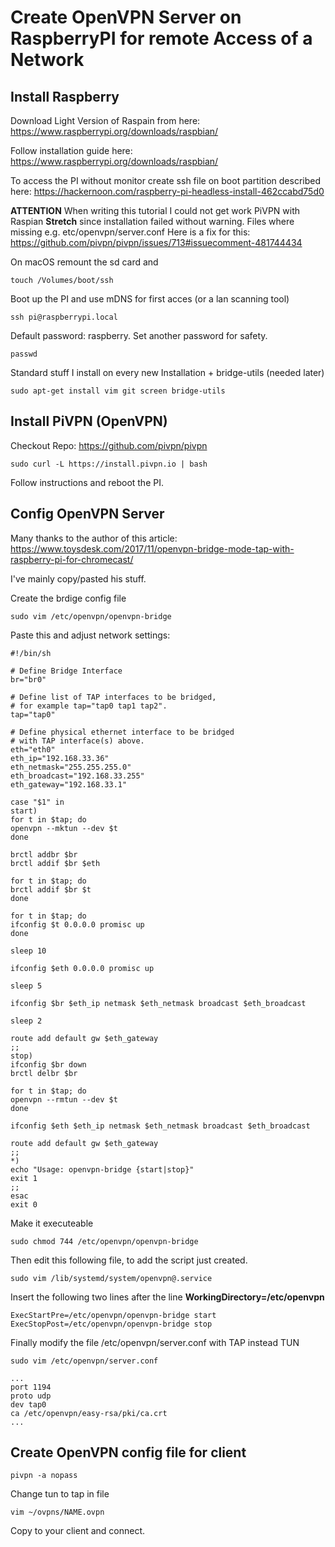 # Create OpenVPN Server on RaspberryPI for remote Access of a Network

## Install Raspberry
Download Light Version of Raspain from here: https://www.raspberrypi.org/downloads/raspbian/

Follow installation guide here: https://www.raspberrypi.org/downloads/raspbian/

To access the PI without monitor create ssh file on boot partition described here: https://hackernoon.com/raspberry-pi-headless-install-462ccabd75d0

**ATTENTION**
When writing this tutorial I could not get work PiVPN with Raspian **Stretch** since installation failed without warning. Files where missing e.g. etc/openvpn/server.conf
Here is a fix for this: https://github.com/pivpn/pivpn/issues/713#issuecomment-481744434

On macOS remount the sd card and

```
touch /Volumes/boot/ssh
```

Boot up the PI and use mDNS for first acces (or a lan scanning tool)

```
ssh pi@raspberrypi.local
```
Default password: raspberry.
Set another password for safety.

```
passwd
```

Standard stuff I install on every new Installation + bridge-utils (needed later)

```
sudo apt-get install vim git screen bridge-utils
```

## Install PiVPN (OpenVPN)
Checkout Repo: https://github.com/pivpn/pivpn

```
sudo curl -L https://install.pivpn.io | bash
```
Follow instructions and reboot the PI.

## Config OpenVPN Server
Many thanks to the author of this article: https://www.toysdesk.com/2017/11/openvpn-bridge-mode-tap-with-raspberry-pi-for-chromecast/

I've mainly copy/pasted his stuff.

Create the brdige config file

```
sudo vim /etc/openvpn/openvpn-bridge
```
Paste this and adjust network settings:

```
#!/bin/sh

# Define Bridge Interface
br="br0"

# Define list of TAP interfaces to be bridged,
# for example tap="tap0 tap1 tap2".
tap="tap0"

# Define physical ethernet interface to be bridged
# with TAP interface(s) above.
eth="eth0"
eth_ip="192.168.33.36"
eth_netmask="255.255.255.0"
eth_broadcast="192.168.33.255"
eth_gateway="192.168.33.1"

case "$1" in
start)
for t in $tap; do
openvpn --mktun --dev $t
done

brctl addbr $br
brctl addif $br $eth

for t in $tap; do
brctl addif $br $t
done

for t in $tap; do
ifconfig $t 0.0.0.0 promisc up
done

sleep 10

ifconfig $eth 0.0.0.0 promisc up

sleep 5

ifconfig $br $eth_ip netmask $eth_netmask broadcast $eth_broadcast

sleep 2

route add default gw $eth_gateway
;;
stop)
ifconfig $br down
brctl delbr $br

for t in $tap; do
openvpn --rmtun --dev $t
done

ifconfig $eth $eth_ip netmask $eth_netmask broadcast $eth_broadcast

route add default gw $eth_gateway
;;
*)
echo "Usage: openvpn-bridge {start|stop}"
exit 1
;;
esac
exit 0
```
Make it executeable

```
sudo chmod 744 /etc/openvpn/openvpn-bridge
```
Then edit this following file, to add the script just created.

```
sudo vim /lib/systemd/system/openvpn@.service
```

Insert the following two lines after the line **WorkingDirectory=/etc/openvpn**

```
ExecStartPre=/etc/openvpn/openvpn-bridge start
ExecStopPost=/etc/openvpn/openvpn-bridge stop
```

Finally modify the file /etc/openvpn/server.conf with TAP instead TUN

```
sudo vim /etc/openvpn/server.conf
```

```
...
port 1194
proto udp
dev tap0
ca /etc/openvpn/easy-rsa/pki/ca.crt
...
```

## Create OpenVPN config file for client

```
pivpn -a nopass
```

Change tun to tap in file

```
vim ~/ovpns/NAME.ovpn
```

Copy to your client and connect.
